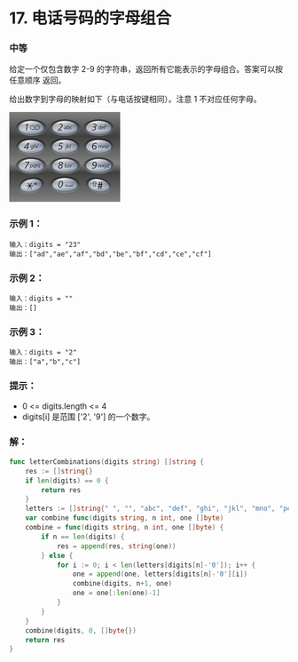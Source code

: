 # 17. 电话号码的字母组合

### 中等

给定一个仅包含数字 2-9 的字符串，返回所有它能表示的字母组合。答案可以按 任意顺序 返回。

给出数字到字母的映射如下（与电话按键相同）。注意 1 不对应任何字母。

![key](/file/img/telephone-keypad.png)

### 示例 1：

    输入：digits = "23"
    输出：["ad","ae","af","bd","be","bf","cd","ce","cf"]

### 示例 2：

    输入：digits = ""
    输出：[]

### 示例 3：

    输入：digits = "2"
    输出：["a","b","c"]

### 提示：
- 0 <= digits.length <= 4
- digits[i] 是范围 ['2', '9'] 的一个数字。

### 解：
```go
func letterCombinations(digits string) []string {
	res := []string{}
	if len(digits) == 0 {
		return res
	}
	letters := []string{" ", "", "abc", "def", "ghi", "jkl", "mno", "pqrs", "tuv", "wxyz"}
	var combine func(digits string, n int, one []byte)
	combine = func(digits string, n int, one []byte) {
		if n == len(digits) {
			res = append(res, string(one))
		} else {
			for i := 0; i < len(letters[digits[n]-'0']); i++ {
				one = append(one, letters[digits[n]-'0'][i])
				combine(digits, n+1, one)
				one = one[:len(one)-1]
			}
		}
	}
	combine(digits, 0, []byte{})
	return res
}
```